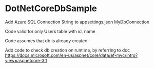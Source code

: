 # DotNetCoreDbSample

Add Azure SQL Connection String to appsettings.json MyDbConnection

Code valid for only Users table with id, name

Code assumes that db is already created

Add code to check db creation on runtime, by referring to doc https://docs.microsoft.com/en-us/aspnet/core/data/ef-mvc/intro?view=aspnetcore-3.1
